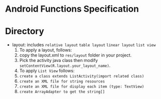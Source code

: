 Android Functions Specification
=
Directory
=
* layout: 
  includes
  `relative layout` `table layout` `linear layout` `list view`
  1. To apply a layout, follows:
    1. copy the layout.xml to `res/layout` folder in your project.
    2. Pick the activity java class then modify `setContentView(R.layout.your_layout_name)`.
  2. To apply `List View` follows:
    1. `create a class extends ListActivity(import related class)`
    2. `create an XML file for string resources`
    3. `create an XML file for display each item (type: TextView)`
  	4. `create ArrayAdapter to get the string[]`


